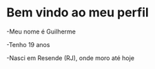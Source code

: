 # Bem vindo ao meu perfil
-Meu nome é Guilherme

-Tenho 19 anos

-Nasci em Resende (RJ), onde moro até hoje


